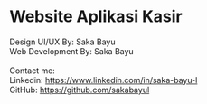 # Website Aplikasi Kasir

Design UI/UX By: Saka Bayu <br>
Web Development By: Saka Bayu
<br>
<br>
Contact me: <br>
Linkedin: https://www.linkedin.com/in/saka-bayu-l <br>
GitHub: https://github.com/sakabayul
